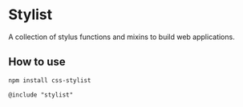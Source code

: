 # Stylist

A collection of stylus functions and mixins to build web applications.

## How to use

```bash
npm install css-stylist
```

```stylus
@include "stylist"
```
